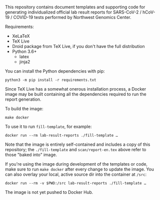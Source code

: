 This repository contains document templates and supporting code for generating
individualized official lab result reports for SARS-CoV-2 / hCoV-19 / COVID-19
tests performed by Northwest Genomics Center.

Requirements:

  * XeLaTeX
  * TeX Live
  * Droid package from TeX Live, if you don't have the full distribution
  * Python 3.6+
    - latex
    - jinja2

You can install the Python dependencies with pip:

    python3 -m pip install -r requirements.txt

Since TeX Live has a somewhat onerous installation process, a Docker image may
be built containing all the dependencies required to run the report generation.

To build the image:

    make docker

To use it to run `fill-template`, for example:

    docker run --rm lab-result-reports ./fill-template …

Note that the image is entirely self-contained and includes a copy of this
repository; the `./fill-template` and `scan/report-en.tex` above refer to those
"baked into" image.

If you're using the image during development of the templates or code, make
sure to run `make docker` after every change to update the image.  You can also
overlay your local, active source dir into the container at `/src`:

    docker run --rm -v $PWD:/src lab-result-reports ./fill-template …

The image is not yet pushed to Docker Hub.
